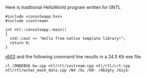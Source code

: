Here is traditional HelloWorld program written for 0NTL

```
#include <consoleapp.hxx>
#include <iostream>

int ntl::consoleapp::main()
{
  std::cout << "Hello from native template library!";
  return 0;
}
```
[r603](https://code.google.com/p/ontl/source/detail?r=603) and the following command line results in a 24.5 Kb exe file.
```
cl /DNDEBUG hw.cpp ntl/rtl/iostream.cpp ntl/rtl/crt.cpp ntl/rtl/wchar_mask_data.cpp /W4 /GL /GR- /Ob2gty /GzyS- 
```
